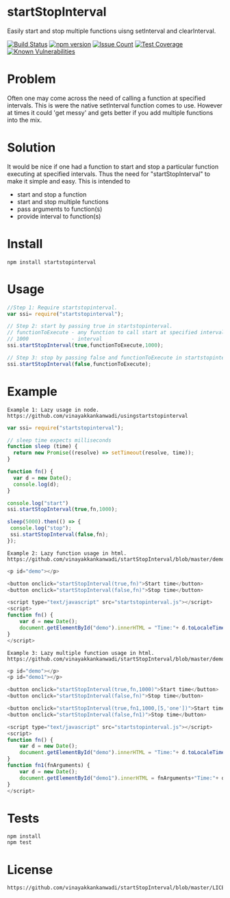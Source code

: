 # startStopInterval
Easily start and stop multiple functions uisng setInterval and clearInterval.

[![Build Status](https://travis-ci.org/vinayakkankanwadi/startStopInterval.svg?branch=master)](https://travis-ci.org/vinayakkankanwadi/startStopInterval)
[![npm version](https://badge.fury.io/js/startstopinterval.png)](https://badge.fury.io/js/startstopinterval)
[![Issue Count](https://codeclimate.com/repos/57f0d662762539006c007be9/badges/9188f8cd47a655a05661/issue_count.svg)](https://codeclimate.com/repos/57f0d662762539006c007be9/feed)
[![Test Coverage](https://codeclimate.com/repos/57f0d662762539006c007be9/badges/9188f8cd47a655a05661/coverage.svg)](https://codeclimate.com/repos/57f0d662762539006c007be9/coverage)
[![Known Vulnerabilities](https://snyk.io/test/github/vinayakkankanwadi/startstopinterval/4b139fc03c5c21f584b62bec9148d49c63b7442e/badge.svg)](https://snyk.io/test/github/vinayakkankanwadi/startstopinterval/4b139fc03c5c21f584b62bec9148d49c63b7442e)

Problem
========
Often one may come across the need of calling a function at specified intervals.
This is were the native setInterval function comes to use. 
However at times it could 'get messy' and gets better if you add multiple functions into the mix.

Solution
========
It would be nice if one had a function to start and stop a particular function executing at specified intervals.
Thus the need for "startStopInterval" to make it simple and easy.
This is intended to 
- start and stop a function 
- start and stop multiple functions
- pass arguments to function(s)
- provide interval to function(s)

Install
========
```
npm install startstopinterval 
```

Usage
======
```javascript
//Step 1: Require startstopinterval.
var ssi= require("startstopinterval");
```

```javascript
// Step 2: start by passing true in startstopinterval.
// functionToExecute - any function to call start at specified intervals.
// 1000              - interval
ssi.startStopInterval(true,functionToExecute,1000);
```

```javascript
// Step 3: stop by passing false and functionToExecute in startstopinterval.
ssi.startStopInterval(false,functionToExecute);
```

Example
======
```
Example 1: Lazy usage in node.
https://github.com/vinayakkankanwadi/usingstartstopinterval
```
```javascript
var ssi= require("startstopinterval");

// sleep time expects milliseconds
function sleep (time) {
  return new Promise((resolve) => setTimeout(resolve, time));
}

function fn() {
  var d = new Date();
  console.log(d);
}

console.log("start")
ssi.startStopInterval(true,fn,1000);

sleep(5000).then(() => {
 console.log("stop");
 ssi.startStopInterval(false,fn);
});
```

```
Example 2: Lazy function usage in html.
https://github.com/vinayakkankanwadi/startStopInterval/blob/master/demo.html
```
```javascript
<p id="demo"></p>

<button onclick="startStopInterval(true,fn)">Start time</button>
<button onclick="startStopInterval(false,fn)">Stop time</button>

<script type="text/javascript" src="startstopinterval.js"></script>
<script>
function fn() {
    var d = new Date();
    document.getElementById("demo").innerHTML = "Time:"+ d.toLocaleTimeString();
}
</script>

```

```
Example 3: Lazy multiple function usage in html.
https://github.com/vinayakkankanwadi/startStopInterval/blob/master/demo.html
```
```javascript
<p id="demo"></p>
<p id="demo1"></p>

<button onclick="startStopInterval(true,fn,1000)">Start time</button>
<button onclick="startStopInterval(false,fn)">Stop time</button>

<button onclick="startStopInterval(true,fn1,1000,[5,'one'])">Start time</button>
<button onclick="startStopInterval(false,fn1)">Stop time</button>

<script type="text/javascript" src="startstopinterval.js"></script>
<script>
function fn() {
    var d = new Date();
    document.getElementById("demo").innerHTML = "Time:"+ d.toLocaleTimeString();
}
function fn1(fnArguments) {
    var d = new Date();
    document.getElementById("demo1").innerHTML = fnArguments+"Time:"+ d.toLocaleTimeString();
}
</script>
```

Tests
=====
```shell
npm install
npm test
```

License
=======
```
https://github.com/vinayakkankanwadi/startStopInterval/blob/master/LICENSE
```
